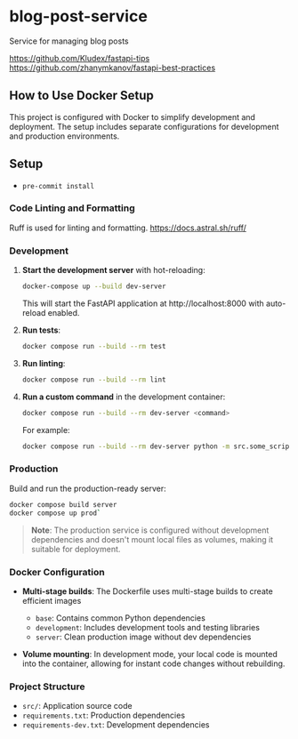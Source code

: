 # blog-post-service
Service for managing blog posts


https://github.com/Kludex/fastapi-tips
https://github.com/zhanymkanov/fastapi-best-practices
## How to Use Docker Setup

This project is configured with Docker to simplify development and deployment. The setup includes separate configurations for development and production environments.

## Setup
- `pre-commit install`

### Code Linting and Formatting
Ruff is used for linting and formatting.
https://docs.astral.sh/ruff/


### Development

1. **Start the development server** with hot-reloading:
   ```bash
   docker-compose up --build dev-server
   ```
   This will start the FastAPI application at http://localhost:8000 with auto-reload enabled.

2. **Run tests**:
   ```bash
   docker compose run --build --rm test
   ```

3. **Run linting**:
   ```bash
   docker compose run --build --rm lint
   ```

4. **Run a custom command** in the development container:
   ```bash
   docker compose run --build --rm dev-server <command>
   ```
   For example:
   ```bash
   docker compose run --build --rm dev-server python -m src.some_script
   ```

### Production

Build and run the production-ready server:
```bash
docker compose build server
docker compose up prod`
```
> **Note**: The production service is configured without development dependencies and doesn't mount local files as volumes, making it suitable for deployment.

### Docker Configuration

- **Multi-stage builds**: The Dockerfile uses multi-stage builds to create efficient images
  - `base`: Contains common Python dependencies
  - `development`: Includes development tools and testing libraries
  - `server`: Clean production image without dev dependencies

- **Volume mounting**: In development mode, your local code is mounted into the container, allowing for instant code changes without rebuilding.

### Project Structure

- `src/`: Application source code
- `requirements.txt`: Production dependencies
- `requirements-dev.txt`: Development dependencies